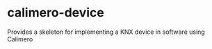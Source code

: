 calimero-device
===============

Provides a skeleton for implementing a KNX device in software using Calimero
